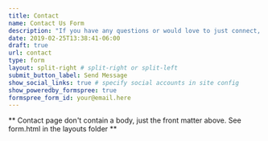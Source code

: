 ```yaml
---
title: Contact
name: Contact Us Form
description: "If you have any questions or would love to just connect, please don’t hesitate to contact me."
date: 2019-02-25T13:38:41-06:00
draft: true
url: contact
type: form
layout: split-right # split-right or split-left
submit_button_label: Send Message
show_social_links: true # specify social accounts in site config
show_poweredby_formspree: true
formspree_form_id: your@email.here
---
```


** Contact page don't contain a body, just the front matter above.
See form.html in the layouts folder **
